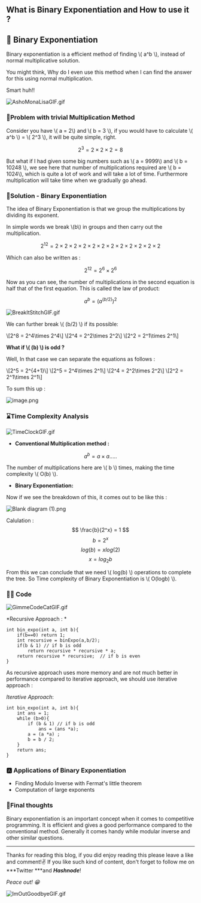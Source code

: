 ## What is Binary Exponentiation and How to use it ?

## 📜 Binary Exponentiation


Binary exponentiation is a efficient method of finding  \\( a^b \\), instead of normal multiplicative solution.

You might think, Why do I even use this method when I can find the answer for this using normal multiplication. 

Smart huh!!

![AshoMonaLisaGIF.gif](https://cdn.hashnode.com/res/hashnode/image/upload/v1641041841485/IpI0eJ_nAi.gif)

### 🔰Problem with trivial Multiplication Method

Consider you have \\( a = 2\\) and \\( b = 3 \\), if you would have to calculate \\( a^b \\) = \\( 2^3 \\), it will be quite simple, right.

$$
2^3 = 2\times 2\times 2  = 8
$$
 
But what if I had given some big numbers such as \\( a = 9999\\) and \\( b = 10248 \\), we see here that number of multiplications required are \\( b = 1024\\), which is quite a lot of work and will take a lot of time.
Furthermore multiplication will take time when we gradually go ahead.

### 📝Solution - Binary Exponentiation

The idea of Binary Exponentiation is that we group the multiplications by dividing its exponent.

In simple words we break \\(b\\) in groups and then carry out the multiplication.


$$
2^{12} = 2\times 2\times 2\times 2\times 2\times 2\times 2\times 2\times 2\times 2\times 2\times 2  
$$

Which can also be written as :

$$
2^{12} = 2^6\times 2^6
$$

Now as you can see, the number of multiplications in the second equation is half that of the first equation. This is called the law of product:

$$
a^b = (a^{(b/2)})^2
$$


![BreakItStitchGIF.gif](https://cdn.hashnode.com/res/hashnode/image/upload/v1641047067220/45MfSxWcR.gif)

We can further break \\( (b/2) \\) if its possible:

\\[2^8 = 2^4\times 2^4\\]
\\[2^4 = 2^2\times 2^2\\]
\\[2^2 = 2^1\times 2^1\\]

**What if \\( (b) \\) is odd ?**

Well, In that case we can separate the equations as follows :

\\[2^5 = 2^{4+1}\\]
\\[2^5 = 2^4\times 2^1\\]
\\[2^4 = 2^2\times 2^2\\]
\\[2^2 = 2^1\times 2^1\\]

To sum this up : 

![image.png](https://cdn.hashnode.com/res/hashnode/image/upload/v1641050923514/aeHkGIJ4o.png)

### ⌛Time Complexity Analysis


![TimeClockGIF.gif](https://cdn.hashnode.com/res/hashnode/image/upload/v1641046948876/dlaxMFodu.gif)

- **Conventional Multiplication method :**

$$
a^b = a\times a..... 
$$

The number of multiplications here are \\( b \\) times, making the time complexity \\( O(b) \\).

- **Binary Exponentiation:**

Now if we see the breakdown of this, it comes out to be like this :



![Blank diagram (1).png](https://cdn.hashnode.com/res/hashnode/image/upload/v1641049172652/wYD0vogdL.png)

Calulation :
$$
\frac{b}{2^x} = 1 
$$
$$
b = 2^x
$$
$$
log (b)  = xlog(2)
$$
$$
x = log_2 b
$$

From this we can conclude that we need \\( log(b) \\) operations to complete the tree.
So Time complexity of Binary Exponentiation is \\( O(logb) \\).

### 🧑‍💻 Code


![GimmeCodeCatGIF.gif](https://cdn.hashnode.com/res/hashnode/image/upload/v1641050986552/eZP8eNwxI.gif)

*Recursive Approach : *
```
int bin_expo(int a, int b){
	if(b==0) return 1;
	int recursive = binExpo(a,b/2);
	if(b & 1) // if b is odd
		return recursive * recursive * a;
	return recursive * recursive;  // if b is even
}

```
As recursive approach uses more memory and are not much better in performance compared to iterative approach, we should use iterative approach :

*Iterative Approach*:
```
int bin_expo(int a, int b){
	int ans = 1;
	while (b>0){
		if (b & 1) // if b is odd 
			ans = (ans *a);
		a = (a *a) ;
		b = b / 2;
	}
	return ans;
}
```

### 🅰️ Applications of Binary Exponentiation

- Finding Modulo Inverse with Fermat's little theorem
- Computation of large exponents 


### 🎯Final thoughts
Binary exponentiation is an important concept when it comes to competitive programming. It is efficient and gives a good performance compared to the conventional method. Generally it comes handy while modular inverse and other similar questions.

<hr/>

Thanks for reading this blog, if you did enjoy reading this please leave a like and comment!✌️
If you like such kind of content, don't forget to follow me on ***Twitter ***and ***Hashnode***!

*Peace out! 😁*

![ImOutGoodbyeGIF.gif](https://cdn.hashnode.com/res/hashnode/image/upload/v1641056629024/Jrro9wDjP.gif)

